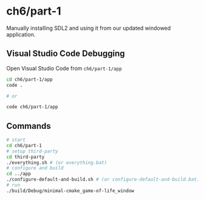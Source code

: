 # ch6/part-1

Manually installing SDL2 and using it from our updated windowed application.

## Visual Studio Code Debugging

Open Visual Studio Code from `ch6/part-1/app`

```bash
cd ch6/part-1/app
code .

# or

code ch6/part-1/app
```

## Commands

```bash
# start
cd ch6/part-1
# setup third-party
cd third-party
./everything.sh # (or everything.bat)
# configure and build
cd ../app
./configure-default-and-build.sh # (or configure-default-and-build.bat)
# run
./build/Debug/minimal-cmake_game-of-life_window
```
